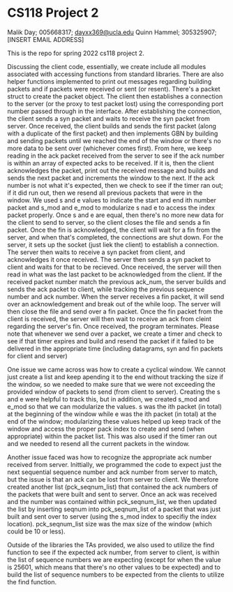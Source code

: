 # CS118 Project 2

Malik Day; 005668317; dayxx369@ucla.edu
Quinn Hammel; 305325907; [INSERT EMAIL ADDRESS]

This is the repo for spring 2022 cs118 project 2.

Discussing the client code, essentially, we create include all modules associated with accessing functions from standard libraries. There are also helper functions implemented to print out messages regarding building packets and if packets were received or sent (or resent). There's a packet struct to create the packet object. The client then establishes a connection to the server (or the proxy to test packet lost) using the corresponding port number passed through in the interface. After establishing the connection, the client sends a syn packet and waits to receive the syn packet from server. Once received, the client builds and sends the first packet (along with a duplicate of the first packet) and then implements GBN by building and sending packets until we reached the end of the window or there's no more data to be sent over (whichever comes first). From here, we keep reading in the ack packet received from the server to see if the ack number is within an array of expected acks to be received. If it is, then the client acknowledges the packet, print out the received message and builds and sends the next packet and increments the window to the next. If the ack number is not what it's expected, then we check to see if the timer ran out; if it did run out, then we resend all previous packets that were in the window. We used s and e values to indicate the start and end ith number packet and s_mod and e_mod to modularize s nad e to access the index packet properly. Once s and e are equal, then there's no more new data for the client to send to server, so the client closes the file and sends a fin packet. Once the fin is acknowledged, the client will wait for a fin from the server, and when that's completed, the connections are shut down.  For the server, it sets up the socket (just liek the client) to establish a connection. The server then waits to receive a syn packet from client, and acknowledges it once received. The server then sends a syn packet to client and waits for that to be recieved. Once received, the server will then read in what was the last packet to be acknowledged from the client. If the received packet number match the previous ack_num, the server builds and sends the ack packet to client, while tracking the previous sequence number and ack number. When the server receives a fin packet, it will send over an acknowledgement and break out of the while loop. The server will then close the file and send over a fin packet. Once the fin packet from the client is received, the server will then wait to receive an ack from cleint regarding the server's fin. Once received, the program terminates. Please note that whenever we send over a packet, we create a timer and check to see if that timer expires and build and resend the packet if it failed to be delivered in the appropriate time (including datagrams, syn and fin packets for client and server)

One issue we came across was how to create a cyclical window. We cannot just create a list and keep apending it to the end without tracking the size if the window, so we needed to make sure that we were not exceeding the provided window of packets to send (from client to server). Creating the s and e were helpful to track this, but in addition, we created s_mod and e_mod so that we can modularize the values. s was the ith packet (in total) at the beginning of the window while e was the ith packet (in total) at the end of the window; modularizing these values helped up keep track of the window and access the proper pack index to create and send (when appropriate) within the packet list. This was also used if the timer ran out and we needed to resend all the current packets in the window.

Another issue faced was how to recognize the appropriate ack number received from server. Inittially, we programmed the code to expect just the next sequential sequence number and ack number from server to match, but the issue is that an ack can be lost from server to client. We therefore created another list (pck_seqnum_list) that contained the ack numbers of the packets that were built and sent to server. Once an ack was received and the number was contained within pck_seqnum_list, we then updated the list by inserting seqnum into pck_seqnum_list of a packet that was just built and sent over to server (using the s_mod index to specifiy the index location). pck_seqnum_list size was the max size of the window (which could be 10 or less).

Outside of the libraries the TAs provided, we also used <algorithm> to utilize the find function to see if the expected ack number, from server to client, is within the list of sequence numbers we are expecting (except for when the value is 25601, which means that there's no other values to be expected) and <array> to build the list of sequence numbers to be expected from the clients to utilize the find function.
